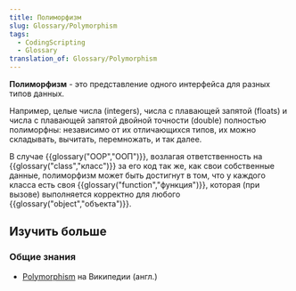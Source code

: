 ```yaml
---
title: Полиморфизм
slug: Glossary/Polymorphism
tags:
  - CodingScripting
  - Glossary
translation_of: Glossary/Polymorphism
---
```


**Полиморфизм** - это представление одного интерфейса для разных типов данных.

Например, целые числа (integers), числа с плавающей запятой (floats) и числа с плавающей запятой двойной точности (double) полностью полиморфны: независимо от их отличающихся типов, их можно складывать, вычитать, перемножать, и так далее.

В случае {{glossary("OOP","ООП")}}, возлагая ответственность на {{glossary("class","класс")}} за его код так же, как свои собственные данные, полиморфизм может быть достигнут в том, что у каждого класса есть своя {{glossary("function","функция")}}, которая (при вызове) выполняется корректно для любого {{glossary("object","объекта")}}.

## Изучить больше

### Общие знания

- [Polymorphism](https://en.wikipedia.org/wiki/Polymorphism_%28computer_science%29) на Википедии (англ.)

